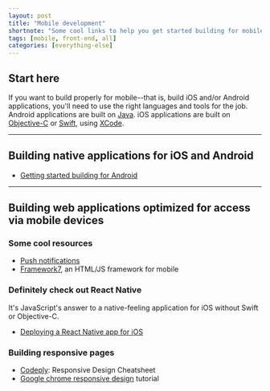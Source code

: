 ```yaml
---
layout: post
title: "Mobile development"
shortnote: "Some cool links to help you get started building for mobile."
tags: [mobile, front-end, all]
categories: [everything-else]
---
```


## Start here
If you want to build properly for mobile--that is, build iOS and/or Android applications, you'll need to use the right languages and tools for the job. Android applications are built on [Java](http://code.tutsplus.com/series/learn-java-for-android-development--mobile-22888). iOS applications are built on [Objective-C](https://developer.apple.com/library/mac/documentation/Cocoa/Conceptual/ProgrammingWithObjectiveC/Introduction/Introduction.html) or [Swift](https://developer.apple.com/swift/), using [XCode](https://developer.apple.com/xcode/ide/).   

<hr>

## Building native applications for iOS and Android

* [Getting started building for Android](https://developer.android.com/training/index.html)

<hr>

## Building web applications optimized for access via mobile devices

### Some cool resources
* [Push notifications](https://www.pushwoosh.com/)
* [Framework7](http://framework7.io/), an HTML/JS framework for mobile

### Definitely check out React Native
It's JavaScript's answer to a native-feeling application for iOS without Swift or Objective-C.

* [Deploying a React Native app for iOS](https://medium.com/@tomgoldenberg/deploying-a-react-native-app-for-ios-pt-1-a79dfd15acb8#.uvsiau13a)

### Building responsive pages
* [Codeply](http://www.codeply.com/responsive-design-cheatsheet.html): Responsive Design Cheatsheet
* [Google chrome responsive design](https://developers.google.com/web/fundamentals/getting-started/your-first-multi-screen-site/responsive?hl=en) tutorial
